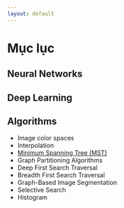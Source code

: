 ```yaml
---
layout: default
---
```


# Mục lục
## Neural Networks
## Deep Learning
## Algorithms
* Image color spaces
* Interpolation
* [Minimum Spanning Tree (MST)](./AI/MinimumSpanningTree.html)
* Graph Partitioning Algorithms
* Deep First Search Traversal
* Breadth First Search Traversal
* Graph-Based Image Segmentation
* Selective Search
* Histogram